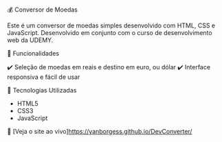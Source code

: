 💰 Conversor de Moedas

Este é um conversor de moedas simples desenvolvido com HTML, CSS e JavaScript. Desenvolvido em conjunto com o curso de desenvolvimento web da UDEMY.

🌟 Funcionalidades


✔️ Seleção de moedas em reais e destino em euro, ou dólar
✔️ Interface responsiva e fácil de usar  

🚀 Tecnologias Utilizadas
- HTML5
- CSS3
- JavaScript 

🔗 [Veja o site ao vivo]https://yanborgess.github.io/DevConverter/
